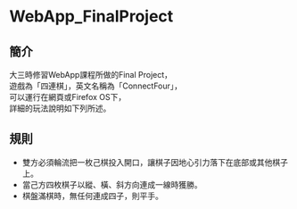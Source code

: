 # WebApp_FinalProject

## 簡介
大三時修習WebApp課程所做的Final Project，  
遊戲為「四連棋」，英文名稱為「ConnectFour」，  
可以運行在網頁或Firefox OS下，  
詳細的玩法說明如下列所述。

## 規則
* 雙方必須輪流把一枚己棋投入開口，讓棋子因地心引力落下在底部或其他棋子上。
* 當己方四枚棋子以縱、橫、斜方向連成一線時獲勝。
* 棋盤滿棋時，無任何連成四子，則平手。

